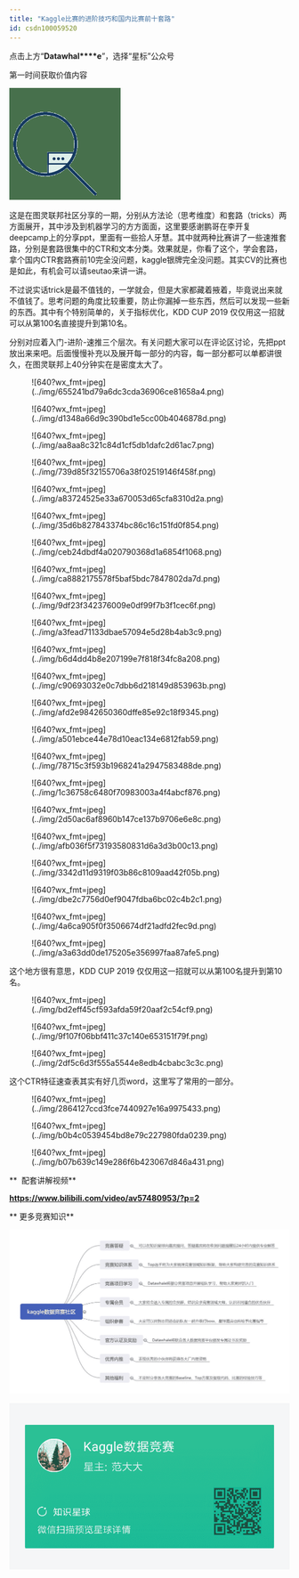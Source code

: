 ```yaml
---
title: "Kaggle比赛的进阶技巧和国内比赛前十套路"
id: csdn100059520
---
```


点击上方“**Datawhal****e**”，选择“星标”公众号

第一时间获取价值内容

![640?](../img/8848b38b8e7e18a790e4a60c44ba9cb3.png)

这是在图灵联邦社区分享的一期，分别从方法论（思考维度）和套路（tricks）两方面展开，其中涉及到机器学习的方方面面，这里要感谢鹏哥在李开复deepcamp上的分享ppt，里面有一些拾人牙慧。其中就两种比赛讲了一些速推套路，分别是套路很集中的CTR和文本分类。效果就是，你看了这个，学会套路，拿个国内CTR套路赛前10完全没问题，kaggle银牌完全没问题。其实CV的比赛也是如此，有机会可以请seutao来讲一讲。

不过说实话trick是最不值钱的，一学就会，但是大家都藏着掖着，毕竟说出来就不值钱了。思考问题的角度比较重要，防止你漏掉一些东西，然后可以发现一些新的东西。其中有个特别简单的，关于指标优化，KDD CUP 2019 仅仅用这一招就可以从第100名直接提升到第10名。

分别对应着入门-进阶-速推三个层次。有关问题大家可以在评论区讨论，先把ppt放出来来吧。后面慢慢补充以及展开每一部分的内容，每一部分都可以单都讲很久，在图灵联邦上40分钟实在是密度太大了。

<figure>![640?wx_fmt=jpeg](../img/655241bd79a6dc3cda36906ce81658a4.png)</figure>

<figure>![640?wx_fmt=jpeg](../img/d1348a66d9c390bd1e5cc00b4046878d.png)</figure>

<figure>![640?wx_fmt=jpeg](../img/aa8aa8c321c84d1cf5db1dafc2d61ac7.png)</figure>

<figure>![640?wx_fmt=jpeg](../img/739d85f32155706a38f02519146f458f.png)</figure>

<figure>![640?wx_fmt=jpeg](../img/a83724525e33a670053d65cfa8310d2a.png)</figure>

<figure>![640?wx_fmt=jpeg](../img/35d6b827843374bc86c16c151fd0f854.png)</figure>

<figure>![640?wx_fmt=jpeg](../img/ceb24dbdf4a020790368d1a6854f1068.png)</figure>

<figure>![640?wx_fmt=jpeg](../img/ca8882175578f5baf5bdc7847802da7d.png)</figure>

<figure>![640?wx_fmt=jpeg](../img/9df23f342376009e0df99f7b3f1cec6f.png)</figure>

<figure>![640?wx_fmt=jpeg](../img/a3fead71133dbae57094e5d28b4ab3c9.png)</figure>

<figure>![640?wx_fmt=jpeg](../img/b6d4dd4b8e207199e7f818f34fc8a208.png)</figure>

<figure>![640?wx_fmt=jpeg](../img/c90693032e0c7dbb6d218149d853963b.png)</figure>

<figure>![640?wx_fmt=jpeg](../img/afd2e9842650360dffe85e92c18f9345.png)</figure>

<figure>![640?wx_fmt=jpeg](../img/a501ebce44e78d10eac134e6812fab59.png)</figure>

<figure>![640?wx_fmt=jpeg](../img/78715c3f593b1968241a2947583488de.png)</figure>

<figure>![640?wx_fmt=jpeg](../img/1c36758c6480f70983003a4f4abcf876.png)</figure>

<figure>![640?wx_fmt=jpeg](../img/2d50ac6af8960b147ce137b9706e6e8c.png)</figure>

<figure>![640?wx_fmt=jpeg](../img/afb036f5f73193580831d6a3d3b00c13.png)</figure>

<figure>![640?wx_fmt=jpeg](../img/3342d11d9319f03b86c8109aad42f05b.png)</figure>

<figure>![640?wx_fmt=jpeg](../img/dbe2c7756d0ef9047fdba6bc02c4b2c1.png)</figure>

<figure>![640?wx_fmt=jpeg](../img/4a6ca905f0f3506674df21adfd2fec9d.png)</figure>

<figure>![640?wx_fmt=jpeg](../img/a3a63dd0de175205e356997faa87afe5.png)</figure>

这个地方很有意思，KDD CUP 2019 仅仅用这一招就可以从第100名提升到第10名。

<figure>![640?wx_fmt=jpeg](../img/bd2eff45cf593afda59f20aaf2c54cf9.png)</figure>

<figure>![640?wx_fmt=jpeg](../img/9f107f06bbf411c37c140e653151f79f.png)</figure>

<figure>![640?wx_fmt=jpeg](../img/2df5c6d3f555a5544e8edb4cbabc3c3c.png)</figure>

这个CTR特征速查表其实有好几页word，这里写了常用的一部分。

<figure>![640?wx_fmt=jpeg](../img/2864127ccd3fce7440927e16a9975433.png)</figure>

<figure>![640?wx_fmt=jpeg](../img/b0b4c0539454bd8e79c227980fda0239.png)</figure>

<figure>![640?wx_fmt=jpeg](../img/b07b639c149e286f6b423067d846a431.png)</figure>

**  配套讲解视频**

**https://www.bilibili.com/video/av57480953/?p=2**

** 更多竞赛知识**

![640?wx_fmt=png](../img/a52fc49e4c72489506815efaf4405be1.png)

![640?wx_fmt=png](../img/244d1dd3c437e4ef661903d6f6450508.png)